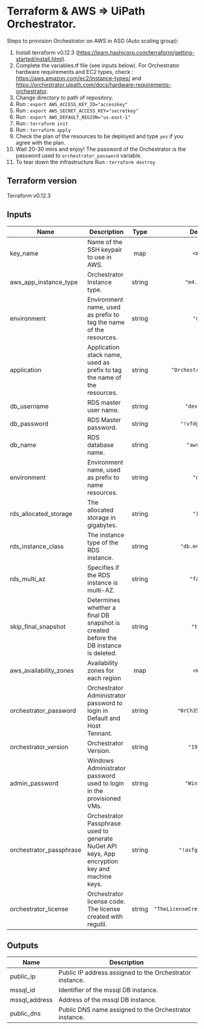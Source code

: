 # Terraform & AWS => UiPath Orchestrator.
Steps to provision Orchestrator on AWS in ASG (Auto scaling group):
1. Install terraform  v0.12.3 (https://learn.hashicorp.com/terraform/getting-started/install.html).
2. Complete the variables.tf file (see inputs below). For Orchestrator hardware requirements and EC2 types, check : https://aws.amazon.com/ec2/instance-types/  and https://orchestrator.uipath.com/docs/hardware-requirements-orchestrator.
3. Change directory to path of repository.
4. Run : ` export AWS_ACCESS_KEY_ID="accesskey" `
5. Run : ` export AWS_SECRET_ACCESS_KEY="secretkey" `
6. Run : ` export AWS_DEFAULT_REGION="us-east-1" `
7. Run : ` terraform init `
8. Run : ` terraform apply `
9. Check the plan of the resources to be deployed and type ` yes ` if you agree with the plan.
10. Wait 20-30 mins and enjoy! The password of the Orchestrator is the password used to ` orchestrator_password ` variable.
11. To tear down the infrastructure Run : ` terraform destroy `

## Terraform version
Terraform v0.12.3

## Inputs

| Name | Description | Type | Default | Required |
|------|-------------|:----:|:-----:|:-----:|
| key\_name | Name of the SSH keypair to use in AWS. | map | `<map>` | yes |
| aws\_app\_instance\_type | Orchestrator Instance type. | string | `"m4.large"` | yes |
| environment | Environment name, used as prefix to tag the name of the resources. | string | `"dev"` | yes |
| application | Application stack name, used as prefix to tag the name of the resources. | string | `"OrchestratorStack"` | yes |
| db\_username | RDS master user name. | string | `"devawsdb"` | yes |
| db\_password | RDS Master password. | string | `"!vfdgva%gsd"` | yes |
| db\_name | RDS database name. | string | `"awstest"` | yes |
| environment | Environment name, used as prefix to name resources. | string | `"dev"` | yes |
| rds\_allocated\_storage | The allocated storage in gigabytes. | string | `"100"` | yes |
| rds\_instance\_class | The instance type of the RDS instance. | string | `"db.m4.large"` | yes |
| rds\_multi\_az | Specifies if the RDS instance is multi-AZ. | string | `"false"` | yes |
| skip\_final\_snapshot | Determines whether a final DB snapshot is created before the DB instance is deleted. | string | `"true"` | yes |
| aws\_availability\_zones | Availability zones for each region | map | `<map>` | yes |
| orchestrator\_password | Orchestrator Administrator password to login in Default and Host Tennant. | string | `"0rCh35Tr@tor!"` | yes |
| orchestrator\_version | Orchestrator Version. | string | `"19.4.4"` | yes |
| admin\_password | Windows Administrator password used to login in the provisioned VMs. | string | `"WinP@55!"` | yes |
| orchestrator\_passphrase | Orchestrator Passphrase used to generate NuGet API keys, App encryption key and machine keys. | string | `"!asfgre2%gsd"` | yes |
| orchestrator\_license | Orchestrator license code. The license created with regutil. | string | `"TheLicenseCreatedwithRegUtil"` | yes |

## Outputs

| Name | Description |
|------|-------------|
| public\_ip | Public IP address assigned to the Orchestrator instance. |
| mssql\_id | Identifier of the mssql DB instance. |
| mssql\_address | Address of the mssql DB instance. |
| public\_dns | Public DNS name assigned to the Orchestrator instance. |
